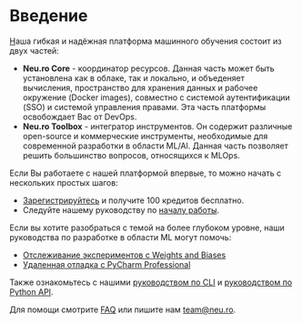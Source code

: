 # Введение

[Н](https://neu.ro)аша гибкая и надёжная платформа машинного обучения состоит из двух частей:

* **Neu.ro Core** - координатор ресурсов. Данная часть может быть установлена как в облаке, так и локально, и объеденяет вычисления, пространство для хранения данных и рабочее окружение \(Docker images\), совместно с системой аутентификации \(SSO\) и системой управления правами. Эта часть платформы освобождает Вас от DevOps.
* **Neu.ro Toolbox** - интегратор инструментов. Он содержит различные open-source и коммерческие инструменты, необходимые для современной разработки в области ML/Al. Данная часть позволяет решить большинство вопросов, относящихся к MLOps.

Если Вы работаете с нашей платформой впервые, то можно начать с нескольких простых шагов:

* [Зарегистрируйтесь](https://app.neu.ro/) и получите 100 кредитов бесплатно.
* Следуйте нашему руководству по [началу работы](first-steps/getting-started.md).

Если вы хотите разобраться с темой на более глубоком уровне, наши руководства по разработке в области ML могут помочь: 

* [Отслеживание экспериментов с Weights and Biases](toolbox/experiment-tracking/experiment-tracking-with-weights-and-biases.md)
* [Удаленная отладка с PyCharm Professional](toolbox/remote-debugging/remote-debugging-with-pycharm-professional.md)

Также ознакомьтесь с нашими [руководством по CLI]() и [руководством по Python API](https://neuromation-sdk.readthedocs.io/en/latest/).

Для помощи смотрите [FAQ](faq.md) или пишите нам [team@neu.ro](mailto:team@neu.ro).

